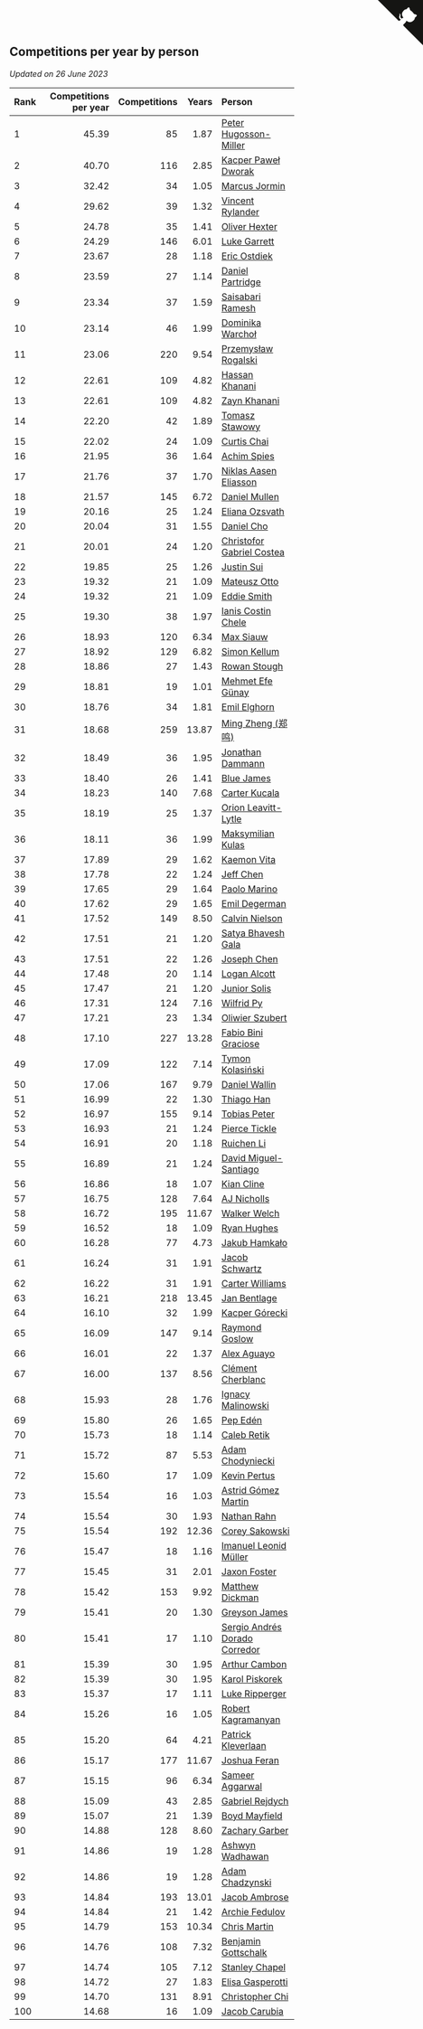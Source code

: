 ## Competitions per year by person

*Updated on 26 June 2023*

| Rank | Competitions per year | Competitions | Years | Person |
| :--- | ---: | ---: | ---: | :--- |
| 1 | 45.39 | 85 | 1.87 | [Peter Hugosson-Miller](https://www.worldcubeassociation.org/persons/2021HUGO01) |
| 2 | 40.70 | 116 | 2.85 | [Kacper Paweł Dworak](https://www.worldcubeassociation.org/persons/2020DWOR01) |
| 3 | 32.42 | 34 | 1.05 | [Marcus Jormin](https://www.worldcubeassociation.org/persons/2022JORM01) |
| 4 | 29.62 | 39 | 1.32 | [Vincent Rylander](https://www.worldcubeassociation.org/persons/2022RYLA01) |
| 5 | 24.78 | 35 | 1.41 | [Oliver Hexter](https://www.worldcubeassociation.org/persons/2022HEXT01) |
| 6 | 24.29 | 146 | 6.01 | [Luke Garrett](https://www.worldcubeassociation.org/persons/2017GARR05) |
| 7 | 23.67 | 28 | 1.18 | [Eric Ostdiek](https://www.worldcubeassociation.org/persons/2022OSTD01) |
| 8 | 23.59 | 27 | 1.14 | [Daniel Partridge](https://www.worldcubeassociation.org/persons/2022PART02) |
| 9 | 23.34 | 37 | 1.59 | [Saisabari Ramesh](https://www.worldcubeassociation.org/persons/2021RAME01) |
| 10 | 23.14 | 46 | 1.99 | [Dominika Warchoł](https://www.worldcubeassociation.org/persons/2021WARC01) |
| 11 | 23.06 | 220 | 9.54 | [Przemysław Rogalski](https://www.worldcubeassociation.org/persons/2013ROGA02) |
| 12 | 22.61 | 109 | 4.82 | [Hassan Khanani](https://www.worldcubeassociation.org/persons/2018KHAN26) |
| 13 | 22.61 | 109 | 4.82 | [Zayn Khanani](https://www.worldcubeassociation.org/persons/2018KHAN28) |
| 14 | 22.20 | 42 | 1.89 | [Tomasz Stawowy](https://www.worldcubeassociation.org/persons/2021STAW01) |
| 15 | 22.02 | 24 | 1.09 | [Curtis Chai](https://www.worldcubeassociation.org/persons/2022CHAI02) |
| 16 | 21.95 | 36 | 1.64 | [Achim Spies](https://www.worldcubeassociation.org/persons/2021SPIE01) |
| 17 | 21.76 | 37 | 1.70 | [Niklas Aasen Eliasson](https://www.worldcubeassociation.org/persons/2021ELIA01) |
| 18 | 21.57 | 145 | 6.72 | [Daniel Mullen](https://www.worldcubeassociation.org/persons/2016MULL04) |
| 19 | 20.16 | 25 | 1.24 | [Eliana Ozsvath](https://www.worldcubeassociation.org/persons/2022OZSV01) |
| 20 | 20.04 | 31 | 1.55 | [Daniel Cho](https://www.worldcubeassociation.org/persons/2021CHOD01) |
| 21 | 20.01 | 24 | 1.20 | [Christofor Gabriel Costea](https://www.worldcubeassociation.org/persons/2022COST03) |
| 22 | 19.85 | 25 | 1.26 | [Justin Sui](https://www.worldcubeassociation.org/persons/2022SUIJ01) |
| 23 | 19.32 | 21 | 1.09 | [Mateusz Otto](https://www.worldcubeassociation.org/persons/2022OTTO01) |
| 24 | 19.32 | 21 | 1.09 | [Eddie Smith](https://www.worldcubeassociation.org/persons/2022SMIT20) |
| 25 | 19.30 | 38 | 1.97 | [Ianis Costin Chele](https://www.worldcubeassociation.org/persons/2021CHEL01) |
| 26 | 18.93 | 120 | 6.34 | [Max Siauw](https://www.worldcubeassociation.org/persons/2017SIAU02) |
| 27 | 18.92 | 129 | 6.82 | [Simon Kellum](https://www.worldcubeassociation.org/persons/2016KELL12) |
| 28 | 18.86 | 27 | 1.43 | [Rowan Stough](https://www.worldcubeassociation.org/persons/2022STOU01) |
| 29 | 18.81 | 19 | 1.01 | [Mehmet Efe Günay](https://www.worldcubeassociation.org/persons/2022GUNA05) |
| 30 | 18.76 | 34 | 1.81 | [Emil Elghorn](https://www.worldcubeassociation.org/persons/2021ELGH01) |
| 31 | 18.68 | 259 | 13.87 | [Ming Zheng (郑鸣)](https://www.worldcubeassociation.org/persons/2009ZHEN11) |
| 32 | 18.49 | 36 | 1.95 | [Jonathan Dammann](https://www.worldcubeassociation.org/persons/2021DAMM01) |
| 33 | 18.40 | 26 | 1.41 | [Blue James](https://www.worldcubeassociation.org/persons/2022JAME01) |
| 34 | 18.23 | 140 | 7.68 | [Carter Kucala](https://www.worldcubeassociation.org/persons/2015KUCA01) |
| 35 | 18.19 | 25 | 1.37 | [Orion Leavitt-Lytle](https://www.worldcubeassociation.org/persons/2022LEAV01) |
| 36 | 18.11 | 36 | 1.99 | [Maksymilian Kulas](https://www.worldcubeassociation.org/persons/2021KULA02) |
| 37 | 17.89 | 29 | 1.62 | [Kaemon Vita](https://www.worldcubeassociation.org/persons/2021VITA01) |
| 38 | 17.78 | 22 | 1.24 | [Jeff Chen](https://www.worldcubeassociation.org/persons/2022CHEN19) |
| 39 | 17.65 | 29 | 1.64 | [Paolo Marino](https://www.worldcubeassociation.org/persons/2021MARI04) |
| 40 | 17.62 | 29 | 1.65 | [Emil Degerman](https://www.worldcubeassociation.org/persons/2021DEGE01) |
| 41 | 17.52 | 149 | 8.50 | [Calvin Nielson](https://www.worldcubeassociation.org/persons/2014NIEL03) |
| 42 | 17.51 | 21 | 1.20 | [Satya Bhavesh Gala](https://www.worldcubeassociation.org/persons/2022GALA03) |
| 43 | 17.51 | 22 | 1.26 | [Joseph Chen](https://www.worldcubeassociation.org/persons/2022CHEN16) |
| 44 | 17.48 | 20 | 1.14 | [Logan Alcott](https://www.worldcubeassociation.org/persons/2022ALCO02) |
| 45 | 17.47 | 21 | 1.20 | [Junior Solis](https://www.worldcubeassociation.org/persons/2022SOLI03) |
| 46 | 17.31 | 124 | 7.16 | [Wilfrid Py](https://www.worldcubeassociation.org/persons/2016PYWI01) |
| 47 | 17.21 | 23 | 1.34 | [Oliwier Szubert](https://www.worldcubeassociation.org/persons/2022SZUB01) |
| 48 | 17.10 | 227 | 13.28 | [Fabio Bini Graciose](https://www.worldcubeassociation.org/persons/2010GRAC02) |
| 49 | 17.09 | 122 | 7.14 | [Tymon Kolasiński](https://www.worldcubeassociation.org/persons/2016KOLA02) |
| 50 | 17.06 | 167 | 9.79 | [Daniel Wallin](https://www.worldcubeassociation.org/persons/2013WALL03) |
| 51 | 16.99 | 22 | 1.30 | [Thiago Han](https://www.worldcubeassociation.org/persons/2022HANT01) |
| 52 | 16.97 | 155 | 9.14 | [Tobias Peter](https://www.worldcubeassociation.org/persons/2014PETE03) |
| 53 | 16.93 | 21 | 1.24 | [Pierce Tickle](https://www.worldcubeassociation.org/persons/2022TICK01) |
| 54 | 16.91 | 20 | 1.18 | [Ruichen Li](https://www.worldcubeassociation.org/persons/2022LIRU02) |
| 55 | 16.89 | 21 | 1.24 | [David Miguel-Santiago](https://www.worldcubeassociation.org/persons/2022MIGU02) |
| 56 | 16.86 | 18 | 1.07 | [Kian Cline](https://www.worldcubeassociation.org/persons/2022CLIN01) |
| 57 | 16.75 | 128 | 7.64 | [AJ Nicholls](https://www.worldcubeassociation.org/persons/2015NICH04) |
| 58 | 16.72 | 195 | 11.67 | [Walker Welch](https://www.worldcubeassociation.org/persons/2011WELC01) |
| 59 | 16.52 | 18 | 1.09 | [Ryan Hughes](https://www.worldcubeassociation.org/persons/2022HUGH04) |
| 60 | 16.28 | 77 | 4.73 | [Jakub Hamkało](https://www.worldcubeassociation.org/persons/2018HAMK01) |
| 61 | 16.24 | 31 | 1.91 | [Jacob Schwartz](https://www.worldcubeassociation.org/persons/2021SCHW01) |
| 62 | 16.22 | 31 | 1.91 | [Carter Williams](https://www.worldcubeassociation.org/persons/2021WILL06) |
| 63 | 16.21 | 218 | 13.45 | [Jan Bentlage](https://www.worldcubeassociation.org/persons/2010BENT01) |
| 64 | 16.10 | 32 | 1.99 | [Kacper Górecki](https://www.worldcubeassociation.org/persons/2021GORE01) |
| 65 | 16.09 | 147 | 9.14 | [Raymond Goslow](https://www.worldcubeassociation.org/persons/2014GOSL01) |
| 66 | 16.01 | 22 | 1.37 | [Alex Aguayo](https://www.worldcubeassociation.org/persons/2022AGUA01) |
| 67 | 16.00 | 137 | 8.56 | [Clément Cherblanc](https://www.worldcubeassociation.org/persons/2014CHER05) |
| 68 | 15.93 | 28 | 1.76 | [Ignacy Malinowski](https://www.worldcubeassociation.org/persons/2021MALI02) |
| 69 | 15.80 | 26 | 1.65 | [Pep Edén](https://www.worldcubeassociation.org/persons/2021EDEN01) |
| 70 | 15.73 | 18 | 1.14 | [Caleb Retik](https://www.worldcubeassociation.org/persons/2022RETI01) |
| 71 | 15.72 | 87 | 5.53 | [Adam Chodyniecki](https://www.worldcubeassociation.org/persons/2017CHOD02) |
| 72 | 15.60 | 17 | 1.09 | [Kevin Pertus](https://www.worldcubeassociation.org/persons/2022PERT01) |
| 73 | 15.54 | 16 | 1.03 | [Astrid Gómez Martin](https://www.worldcubeassociation.org/persons/2022MART26) |
| 74 | 15.54 | 30 | 1.93 | [Nathan Rahn](https://www.worldcubeassociation.org/persons/2021RAHN01) |
| 75 | 15.54 | 192 | 12.36 | [Corey Sakowski](https://www.worldcubeassociation.org/persons/2011SAKO01) |
| 76 | 15.47 | 18 | 1.16 | [Imanuel Leonid Müller](https://www.worldcubeassociation.org/persons/2022MULL02) |
| 77 | 15.45 | 31 | 2.01 | [Jaxon Foster](https://www.worldcubeassociation.org/persons/2021FOST01) |
| 78 | 15.42 | 153 | 9.92 | [Matthew Dickman](https://www.worldcubeassociation.org/persons/2013DICK01) |
| 79 | 15.41 | 20 | 1.30 | [Greyson James](https://www.worldcubeassociation.org/persons/2022JAME02) |
| 80 | 15.41 | 17 | 1.10 | [Sergio Andrés Dorado Corredor](https://www.worldcubeassociation.org/persons/2022CORR05) |
| 81 | 15.39 | 30 | 1.95 | [Arthur Cambon](https://www.worldcubeassociation.org/persons/2021CAMB01) |
| 82 | 15.39 | 30 | 1.95 | [Karol Piskorek](https://www.worldcubeassociation.org/persons/2021PISK01) |
| 83 | 15.37 | 17 | 1.11 | [Luke Ripperger](https://www.worldcubeassociation.org/persons/2022RIPP01) |
| 84 | 15.26 | 16 | 1.05 | [Robert Kagramanyan](https://www.worldcubeassociation.org/persons/2022KAGR01) |
| 85 | 15.20 | 64 | 4.21 | [Patrick Kleverlaan](https://www.worldcubeassociation.org/persons/2019KLEV01) |
| 86 | 15.17 | 177 | 11.67 | [Joshua Feran](https://www.worldcubeassociation.org/persons/2011FERA01) |
| 87 | 15.15 | 96 | 6.34 | [Sameer Aggarwal](https://www.worldcubeassociation.org/persons/2017AGGA01) |
| 88 | 15.09 | 43 | 2.85 | [Gabriel Rejdych](https://www.worldcubeassociation.org/persons/2020REJD01) |
| 89 | 15.07 | 21 | 1.39 | [Boyd Mayfield](https://www.worldcubeassociation.org/persons/2022MAYF01) |
| 90 | 14.88 | 128 | 8.60 | [Zachary Garber](https://www.worldcubeassociation.org/persons/2014GARB01) |
| 91 | 14.86 | 19 | 1.28 | [Ashwyn Wadhawan](https://www.worldcubeassociation.org/persons/2022WADH02) |
| 92 | 14.86 | 19 | 1.28 | [Adam Chadzynski](https://www.worldcubeassociation.org/persons/2022CHAD02) |
| 93 | 14.84 | 193 | 13.01 | [Jacob Ambrose](https://www.worldcubeassociation.org/persons/2010AMBR01) |
| 94 | 14.84 | 21 | 1.42 | [Archie Fedulov](https://www.worldcubeassociation.org/persons/2022FEDU01) |
| 95 | 14.79 | 153 | 10.34 | [Chris Martin](https://www.worldcubeassociation.org/persons/2013MART03) |
| 96 | 14.76 | 108 | 7.32 | [Benjamin Gottschalk](https://www.worldcubeassociation.org/persons/2016GOTT01) |
| 97 | 14.74 | 105 | 7.12 | [Stanley Chapel](https://www.worldcubeassociation.org/persons/2016CHAP04) |
| 98 | 14.72 | 27 | 1.83 | [Elisa Gasperotti](https://www.worldcubeassociation.org/persons/2021GASP01) |
| 99 | 14.70 | 131 | 8.91 | [Christopher Chi](https://www.worldcubeassociation.org/persons/2014CHIC01) |
| 100 | 14.68 | 16 | 1.09 | [Jacob Carubia](https://www.worldcubeassociation.org/persons/2022CARU02) |


<a href="https://github.com/JustinTimeCuber/wca_statistics" class="github-corner" aria-label="View source on Github"><svg width="80" height="80" viewBox="0 0 250 250" style="fill:#151513; color:#fff; position: absolute; top: 0; border: 0; right: 0;" aria-hidden="true"><path d="M0,0 L115,115 L130,115 L142,142 L250,250 L250,0 Z"></path><path d="M128.3,109.0 C113.8,99.7 119.0,89.6 119.0,89.6 C122.0,82.7 120.5,78.6 120.5,78.6 C119.2,72.0 123.4,76.3 123.4,76.3 C127.3,80.9 125.5,87.3 125.5,87.3 C122.9,97.6 130.6,101.9 134.4,103.2" fill="currentColor" style="transform-origin: 130px 106px;" class="octo-arm"></path><path d="M115.0,115.0 C114.9,115.1 118.7,116.5 119.8,115.4 L133.7,101.6 C136.9,99.2 139.9,98.4 142.2,98.6 C133.8,88.0 127.5,74.4 143.8,58.0 C148.5,53.4 154.0,51.2 159.7,51.0 C160.3,49.4 163.2,43.6 171.4,40.1 C171.4,40.1 176.1,42.5 178.8,56.2 C183.1,58.6 187.2,61.8 190.9,65.4 C194.5,69.0 197.7,73.2 200.1,77.6 C213.8,80.2 216.3,84.9 216.3,84.9 C212.7,93.1 206.9,96.0 205.4,96.6 C205.1,102.4 203.0,107.8 198.3,112.5 C181.9,128.9 168.3,122.5 157.7,114.1 C157.9,116.9 156.7,120.9 152.7,124.9 L141.0,136.5 C139.8,137.7 141.6,141.9 141.8,141.8 Z" fill="currentColor" class="octo-body"></path></svg></a><style>.github-corner:hover .octo-arm{animation:octocat-wave 560ms ease-in-out}@keyframes octocat-wave{0%,100%{transform:rotate(0)}20%,60%{transform:rotate(-25deg)}40%,80%{transform:rotate(10deg)}}@media (max-width:500px){.github-corner:hover .octo-arm{animation:none}.github-corner .octo-arm{animation:octocat-wave 560ms ease-in-out}}</style>
